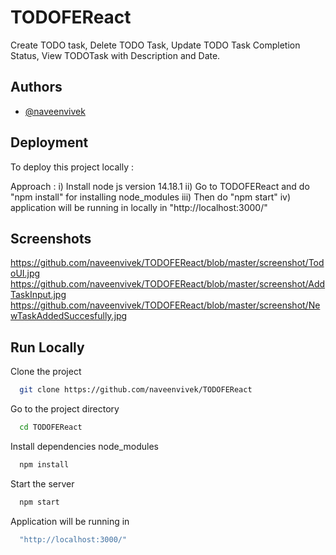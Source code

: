 
# TODOFEReact

Create TODO task,
Delete TODO Task,
Update TODO Task Completion Status,
View TODOTask with Description and Date.





## Authors

- [@naveenvivek](https://github.com/naveenvivek)


## Deployment

To deploy this project locally :

Approach :
i) Install node js version 14.18.1
ii) Go to TODOFEReact and do "npm install" for installing node_modules
iii) Then do "npm start"
iv) application will be running in locally in "http://localhost:3000/"



## Screenshots

https://github.com/naveenvivek/TODOFEReact/blob/master/screenshot/TodoUI.jpg
https://github.com/naveenvivek/TODOFEReact/blob/master/screenshot/AddTaskInput.jpg
https://github.com/naveenvivek/TODOFEReact/blob/master/screenshot/NewTaskAddedSuccesfully.jpg





## Run Locally

Clone the project

```bash
  git clone https://github.com/naveenvivek/TODOFEReact
```

Go to the project directory

```bash
  cd TODOFEReact 
```

Install dependencies node_modules

```bash
  npm install
```

Start the server

```bash
  npm start
```

Application will be running in

```bash
  "http://localhost:3000/"
```
  